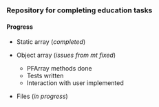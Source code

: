 ### Repository for completing education tasks

#### Progress

- Static array (_completed_)

- Object array (_issues from mt fixed_)
    - PFArray methods done
    - Tests written
    - Interaction with user implemented

- Files (_in progress_)
